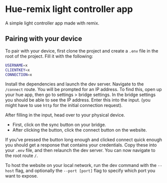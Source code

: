 # Hue-remix light controller app

A simple light controller app made with remix.

## Pairing with your device

To pair with your device, first clone the project and create a `.env` file in the root of the project. Fill it with the following:

```bash
USERNAME=x
CLIENTKEY=x
CONNECTION=x
```

Install the dependencies and launch the dev server. Navigate to the `/connect` route. You will be prompted for an IP address. To find this, open up your hue app,
then go to settings > bridge settings. In the bridge settings you should be able to see the IP address. Enter this into the input. (you might have to use `http` for the initial connection request).

After filling in the input, head over to your physical device.

- First, click on the sync button on your bridge.
- After clicking the button, click the connect button on the website.

If you've pressed the button long enough and clicked connect quick enough you should get a response that contains your credentials. Copy these into your `.env` file, and then relaunch the dev server. You can now navigate to the root route `/`.

To host the website on your local network, run the dev command with the `--host` flag, and optionally the `--port [port]` flag to specify which port you want to expose.
